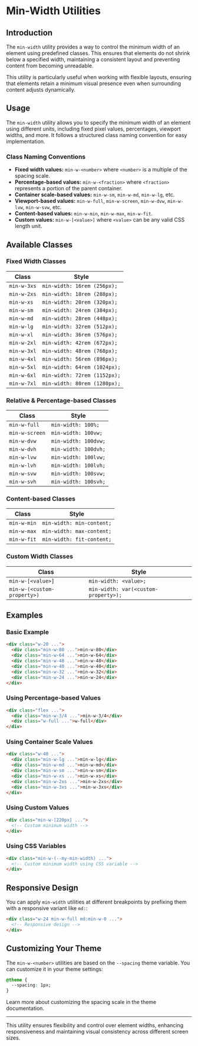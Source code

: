 # Min-Width Utilities

## Introduction
The `min-width` utility provides a way to control the minimum width of an element using predefined classes. This ensures that elements do not shrink below a specified width, maintaining a consistent layout and preventing content from becoming unreadable.

This utility is particularly useful when working with flexible layouts, ensuring that elements retain a minimum visual presence even when surrounding content adjusts dynamically.

## Usage
The `min-width` utility allows you to specify the minimum width of an element using different units, including fixed pixel values, percentages, viewport widths, and more. It follows a structured class naming convention for easy implementation.

### Class Naming Conventions
- **Fixed width values:** `min-w-<number>` where `<number>` is a multiple of the spacing scale.
- **Percentage-based values:** `min-w-<fraction>` where `<fraction>` represents a portion of the parent container.
- **Container scale-based values:** `min-w-sm`, `min-w-md`, `min-w-lg`, etc.
- **Viewport-based values:** `min-w-full`, `min-w-screen`, `min-w-dvw`, `min-w-lvw`, `min-w-svw`, etc.
- **Content-based values:** `min-w-min`, `min-w-max`, `min-w-fit`.
- **Custom values:** `min-w-[<value>]` where `<value>` can be any valid CSS length unit.

## Available Classes

### Fixed Width Classes
| Class | Style |
|------------|------------------------------------|
| `min-w-3xs` | `min-width: 16rem (256px);` |
| `min-w-2xs` | `min-width: 18rem (288px);` |
| `min-w-xs` | `min-width: 20rem (320px);` |
| `min-w-sm` | `min-width: 24rem (384px);` |
| `min-w-md` | `min-width: 28rem (448px);` |
| `min-w-lg` | `min-width: 32rem (512px);` |
| `min-w-xl` | `min-width: 36rem (576px);` |
| `min-w-2xl` | `min-width: 42rem (672px);` |
| `min-w-3xl` | `min-width: 48rem (768px);` |
| `min-w-4xl` | `min-width: 56rem (896px);` |
| `min-w-5xl` | `min-width: 64rem (1024px);` |
| `min-w-6xl` | `min-width: 72rem (1152px);` |
| `min-w-7xl` | `min-width: 80rem (1280px);` |

### Relative & Percentage-based Classes
| Class | Style |
|------------|--------------------------|
| `min-w-full` | `min-width: 100%;` |
| `min-w-screen` | `min-width: 100vw;` |
| `min-w-dvw` | `min-width: 100dvw;` |
| `min-w-dvh` | `min-width: 100dvh;` |
| `min-w-lvw` | `min-width: 100lvw;` |
| `min-w-lvh` | `min-width: 100lvh;` |
| `min-w-svw` | `min-width: 100svw;` |
| `min-w-svh` | `min-width: 100svh;` |

### Content-based Classes
| Class | Style |
|------------|----------------------------|
| `min-w-min` | `min-width: min-content;` |
| `min-w-max` | `min-width: max-content;` |
| `min-w-fit` | `min-width: fit-content;` |

### Custom Width Classes
| Class | Style |
|-----------------|----------------------------|
| `min-w-[<value>]` | `min-width: <value>;` |
| `min-w-(<custom-property>)` | `min-width: var(<custom-property>);` |

## Examples

### Basic Example
```html
<div class="w-20 ...">
  <div class="min-w-80 ...">min-w-80</div>
  <div class="min-w-64 ...">min-w-64</div>
  <div class="min-w-48 ...">min-w-48</div>
  <div class="min-w-40 ...">min-w-40</div>
  <div class="min-w-32 ...">min-w-32</div>
  <div class="min-w-24 ...">min-w-24</div>
</div>
```

### Using Percentage-based Values
```html
<div class="flex ...">
  <div class="min-w-3/4 ...">min-w-3/4</div>
  <div class="w-full ...">w-full</div>
</div>
```

### Using Container Scale Values
```html
<div class="w-40 ...">
  <div class="min-w-lg ...">min-w-lg</div>
  <div class="min-w-md ...">min-w-md</div>
  <div class="min-w-sm ...">min-w-sm</div>
  <div class="min-w-xs ...">min-w-xs</div>
  <div class="min-w-2xs ...">min-w-2xs</div>
  <div class="min-w-3xs ...">min-w-3xs</div>
</div>
```

### Using Custom Values
```html
<div class="min-w-[220px] ...">
  <!-- Custom minimum width -->
</div>
```

### Using CSS Variables
```html
<div class="min-w-(--my-min-width) ...">
  <!-- Custom minimum width using CSS variable -->
</div>
```

## Responsive Design
You can apply `min-width` utilities at different breakpoints by prefixing them with a responsive variant like `md:`:

```html
<div class="w-24 min-w-full md:min-w-0 ...">
  <!-- Responsive design -->
</div>
```

## Customizing Your Theme
The `min-w-<number>` utilities are based on the `--spacing` theme variable. You can customize it in your theme settings:

```css
@theme {
  --spacing: 1px;
}
```

Learn more about customizing the spacing scale in the theme documentation.

---

This utility ensures flexibility and control over element widths, enhancing responsiveness and maintaining visual consistency across different screen sizes.

